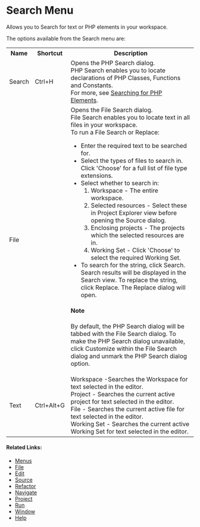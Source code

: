 # Search Menu

<!--context:search-->

Allows you to Search for text or PHP elements in your workspace.

The options available from the Search menu are:

<table>
<tr><th>Name</th>
<th>Shortcut</th>
<th>Description</th></tr>
<tr><td>Search</td>
<td>Ctrl+H</td>
<td>Opens the PHP Search dialog.
<br />
PHP Search enables you to locate declarations of PHP Classes, Functions and Constants.
<br />
For more, see <a href="../../024-tasks/064-searching_for_php_elements.md">Searching for PHP Elements</a>.</td></tr>

<tr><td>File</td>
<td></td>
<td>Opens the File Search dialog.
<br />
File Search enables you to locate text in all files in your workspace.
<br />
To run a File Search or Replace:
<ul>
 <li>Enter the required text to be searched for.</li>
 <li>Select the types of files to search in. Click 'Choose' for a full list of file type extensions.</li>
 <li>Select whether to search in:
 <ol>
   <li>Workspace - The entire workspace.</li>
   <li>Selected resources - Select these in Project Explorer view before opening the Source dialog.</li>
   <li>Enclosing projects - The projects which the selected resources are in.</li>
   <li>Working Set - Click 'Choose' to select the required Working Set.</li>
 </ol></li>
 <li>To search for the string, click Search. Search results will be displayed in the Search view.  To replace the string, click Replace. The Replace dialog will open.</li>
</ul>
<div class="note">
<h4>Note</h4>
<p>
By default, the PHP Search dialog will be tabbed with the File Search dialog. To make the PHP Search dialog unavailable, click Customize within the File Search dialog and unmark the PHP Search dialog option.</p></div></td></tr>
<tr><td>Text</td>
<td>Ctrl+Alt+G</td>
<td>Workspace -Searches the Workspace for text selected in the editor.
<br />
Project - Searches the current active project for text selected in the editor.
<br />
File - Searches the current active file for text selected in the editor.
<br />
Working Set - Searches the current active Working Set for text selected in the editor.</td></tr>
</table>

<!--links-start-->

#### Related Links:

 * [Menus](000-index.md)
 * [File](008-file/000-index.md)
 * [Edit](016-edit.md)
 * [Source](024-source.md)
 * [Refactor](032-refactor.md)
 * [Navigate](040-navigate.md)
 * [Project](056-project.md)
 * [Run](064-run.md)
 * [Window](080-window.md)
 * [Help](088-help.md)
 
<!--links-end-->
